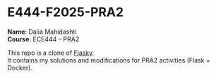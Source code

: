 # E444-F2025-PRA2

**Name**: Dalia Mahidashti  
**Course**: ECE444 – PRA2  

This repo is a clone of [Flasky](https://github.com/miguelgrinberg/flasky).  
It contains my solutions and modifications for PRA2 activities (Flask + Docker).
